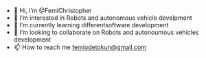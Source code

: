 - 👋 Hi, I’m @FemiChristopher
- 👀 I’m interested in Robots and autonomous vehicle develpment
- 🌱 I’m currently learning differentsoftware development
- 💞️ I’m looking to collaborate on Robots and autonoumous vehicles development
- 📫 How to reach me femiodetokun@gmail.com

<!---
FemiChristopher/FemiChristopher is a ✨ special ✨ repository because its `README.md` (this file) appears on your GitHub profile.
You can click the Preview link to take a look at your changes.
--->

